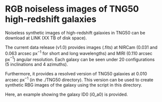 # RGB noiseless images of TNG50 high-redshift galaxies

Noiseless synthetic images of high-redshift galaxies in TNG50 can be download at LINK (XX TB of disk space).

The current data release (v1.0) provides images (.fits) at NIRCam (0.031 and 0.063 arcsec px$^{-1}$ for short and long wavelengths) and MIRI (0.110 arcsec px$^{-1}$) angular resolution. Each galaxy can be seen under 20 configurations (5 inclinations and 4 azimuths).

Furthermore, it provides a resolved version of TNG50 galaxies at 0.010 arcsec px$^{-1}$ (in the ./TNG50 directory). This version can be used to create synthetic RBG images of the galaxy using the script in this directory.

Here, an example showing the galaxy ID0 (i0_a0) is provided.

